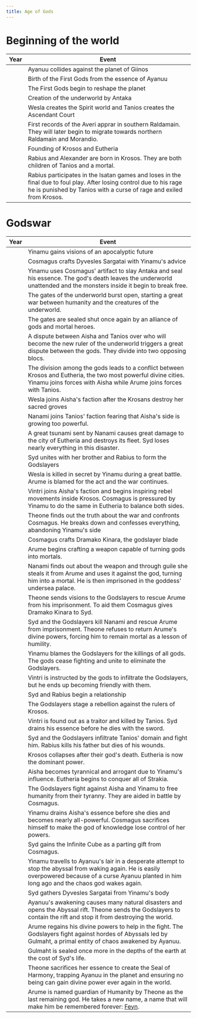 ```yaml
---
title: Age of Gods
---
```


# Beginning of the world

| Year | Event                                                        |
| ---- | ------------------------------------------------------------ |
|      | Ayanuu collides against the planet of Giinos                 |
|      | Birth of the First Gods from the essence of Ayanuu           |
|      | The First Gods begin to reshape the planet                   |
|      | Creation of the underworld by Antaka                         |
|      | Wesla creates the Spirit world and Tanios creates the Ascendant Court |
|      | First records of the Averi apprar in southern Raldamain. They will later begin to migrate towards northern Raldamain and Morandio. |
|      | Founding of Krosos and Eutheria                              |
|      | Rabius and Alexander are born in Krosos. They are both children of Tanios and a mortal. |
|      | Rabius participates in the Isatan games and loses in the final due to foul play. After losing control due to his rage he is punished by Tanios with a curse of rage and exiled from Krosos. |



# Godswar

| Year | Event                                                        |
| ---- | ------------------------------------------------------------ |
|      | Yinamu gains visions of an apocalyptic future                |
|      | Cosmagus crafts Dyvesles Sargatai with Yinamu's advice       |
|      | Yinamu uses Cosmagus' artifact to slay Antaka and seal his essence. The god's death leaves the underworld unattended and the monsters inside it begin to break free. |
|      | The gates of the underworld burst open, starting a great war between humanity and the creatures of the underworld. |
|      | The gates are sealed shut once again by an alliance of gods and mortal heroes. |
|      | A dispute between Aisha and Tanios over who will become the new ruler of the underworld triggers a great dispute between the gods. They divide into two opposing blocs. |
|      | The division among the gods leads to a conflict between Krosos and Eutheria, the two most powerful divine cities. Yinamu joins forces with Aisha while Arume joins forces with Tanios. |
|      | Wesla joins Aisha's faction after the Krosans destroy her sacred groves |
|      | Nanami joins Tanios' faction fearing that Aisha's side is growing too powerful. |
|      | A great tsunami sent by Nanami causes great damage to the city of Eutheria and destroys its fleet. Syd loses nearly everything in this disaster. |
|      | Syd unites with her brother and Rabius to form the Godslayers |
|      | Wesla is killed in secret by Yinamu during a great battle. Arume is blamed for the act and the war continues. |
|      | Vintri joins Aisha's faction and begins inspiring rebel movements inside Krosos. Cosmagus is pressured by Yinamu to do the same in Eutheria to balance both sides. |
|      | Theone finds out the truth about the war and confronts Cosmagus. He breaks down and confesses everything, abandoning Yinamu's side |
|      | Cosmagus crafts Dramako Kinara, the godslayer blade          |
|      | Arume begins crafting a weapon capable of turning gods into mortals. |
|      | Nanami finds out about the weapon and through guile she steals it from Arume and uses it against the god, turning him into a mortal. He is then imprisoned in the goddess' undersea palace. |
|      | Theone sends visions to the Godslayers to rescue Arume from his imprisonment. To aid them Cosmagus gives Dramako Kinara to Syd. |
|      | Syd and the Godslayers kill Nanami and rescue Arume from imprisonment. Theone refuses to return Arume's divine powers, forcing him to remain mortal as a lesson of humility. |
|      | Yinamu blames the Godslayers for the killings of all gods. The gods cease fighting and unite to eliminate the Godslayers. |
|      | Vintri is instructed by the gods to infiltrate the Godslayers, but he ends up becoming friendly with them. |
|      | Syd and Rabius begin a relationship                          |
|      | The Godslayers stage a rebellion against the rulers of Krosos. |
|      | Vintri is found out as a traitor and killed by Tanios. Syd drains his essence before he dies with the sword. |
|      | Syd and the Godslayers infiltrate Tanios' domain and fight him. Rabius kills his father but dies of his wounds. |
|      | Krosos collapses after their god's death. Eutheria is now the dominant power. |
|      | Aisha becomes tyrannical and arrogant due to Yinamu's influence. Eutheria begins to conquer all of Strakia. |
|      | The Godslayers fight against Aisha and Yinamu to free humanity from their tyranny. They are aided in battle by Cosmagus. |
|      | Yinamu drains Aisha's essence before she dies and becomes nearly all-powerful. Cosmagus sacrifices himself to make the god of knowledge lose control of her powers. |
|      | Syd gains the Infinite Cube as a parting gift from Cosmagus. |
|      | Yinamu travells to Ayanuu's lair in a desperate attempt to stop the abyssal from waking again. He is easily overpowered because of a curse Ayanuu planted in him long ago and the chaos god wakes again. |
|      | Syd gathers Dyvesles Sargatai from Yinamu's body             |
|      | Ayanuu's awakening causes many natural disasters and opens the Abyssal rift. Theone sends the Godslayers to contain the rift and stop it from destroying the world. |
|      | Arume regains his divine powers to help in the fight. The Godslayers fight against hordes of Abyssals led by Gulmaht, a primal entity of chaos awakened by Ayanuu. |
|      | Gulmaht is sealed once more in the depths of the earth at the cost of Syd's life. |
|      | Theone sacrifices her essence to create the Seal of Harmony, trapping Ayanuu in the planet and ensuring no being can gain divine power ever again in the world. |
|      | Arume is named guardian of Humanity by Theone as the last remaining god. He takes a new name, a name that will make him be remembered forever: [Feyn](https://raldamain.com/en/creatures/superior%20beings/feyn.html). |

